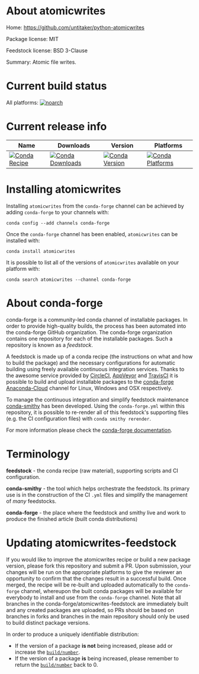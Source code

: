 About atomicwrites
==================

Home: https://github.com/untitaker/python-atomicwrites

Package license: MIT

Feedstock license: BSD 3-Clause

Summary: Atomic file writes.



Current build status
====================

All platforms:
[![noarch](https://img.shields.io/circleci/project/github/conda-forge/atomicwrites-feedstock/master.svg?label=noarch)](https://circleci.com/gh/conda-forge/atomicwrites-feedstock)

Current release info
====================

| Name | Downloads | Version | Platforms |
| --- | --- | --- | --- |
| [![Conda Recipe](https://img.shields.io/badge/recipe-atomicwrites-green.svg)](https://anaconda.org/conda-forge/atomicwrites) | [![Conda Downloads](https://img.shields.io/conda/dn/conda-forge/atomicwrites.svg)](https://anaconda.org/conda-forge/atomicwrites) | [![Conda Version](https://img.shields.io/conda/vn/conda-forge/atomicwrites.svg)](https://anaconda.org/conda-forge/atomicwrites) | [![Conda Platforms](https://img.shields.io/conda/pn/conda-forge/atomicwrites.svg)](https://anaconda.org/conda-forge/atomicwrites) |

Installing atomicwrites
=======================

Installing `atomicwrites` from the `conda-forge` channel can be achieved by adding `conda-forge` to your channels with:

```
conda config --add channels conda-forge
```

Once the `conda-forge` channel has been enabled, `atomicwrites` can be installed with:

```
conda install atomicwrites
```

It is possible to list all of the versions of `atomicwrites` available on your platform with:

```
conda search atomicwrites --channel conda-forge
```


About conda-forge
=================

conda-forge is a community-led conda channel of installable packages.
In order to provide high-quality builds, the process has been automated into the
conda-forge GitHub organization. The conda-forge organization contains one repository
for each of the installable packages. Such a repository is known as a *feedstock*.

A feedstock is made up of a conda recipe (the instructions on what and how to build
the package) and the necessary configurations for automatic building using freely
available continuous integration services. Thanks to the awesome service provided by
[CircleCI](https://circleci.com/), [AppVeyor](http://www.appveyor.com/)
and [TravisCI](https://travis-ci.org/) it is possible to build and upload installable
packages to the [conda-forge](https://anaconda.org/conda-forge)
[Anaconda-Cloud](http://docs.anaconda.org/) channel for Linux, Windows and OSX respectively.

To manage the continuous integration and simplify feedstock maintenance
[conda-smithy](http://github.com/conda-forge/conda-smithy) has been developed.
Using the ``conda-forge.yml`` within this repository, it is possible to re-render all of
this feedstock's supporting files (e.g. the CI configuration files) with ``conda smithy rerender``.

For more information please check the [conda-forge documentation](https://conda-forge.org/docs/).

Terminology
===========

**feedstock** - the conda recipe (raw material), supporting scripts and CI configuration.

**conda-smithy** - the tool which helps orchestrate the feedstock.
                   Its primary use is in the construction of the CI ``.yml`` files
                   and simplify the management of *many* feedstocks.

**conda-forge** - the place where the feedstock and smithy live and work to
                  produce the finished article (built conda distributions)


Updating atomicwrites-feedstock
===============================

If you would like to improve the atomicwrites recipe or build a new
package version, please fork this repository and submit a PR. Upon submission,
your changes will be run on the appropriate platforms to give the reviewer an
opportunity to confirm that the changes result in a successful build. Once
merged, the recipe will be re-built and uploaded automatically to the
`conda-forge` channel, whereupon the built conda packages will be available for
everybody to install and use from the `conda-forge` channel.
Note that all branches in the conda-forge/atomicwrites-feedstock are
immediately built and any created packages are uploaded, so PRs should be based
on branches in forks and branches in the main repository should only be used to
build distinct package versions.

In order to produce a uniquely identifiable distribution:
 * If the version of a package **is not** being increased, please add or increase
   the [``build/number``](http://conda.pydata.org/docs/building/meta-yaml.html#build-number-and-string).
 * If the version of a package **is** being increased, please remember to return
   the [``build/number``](http://conda.pydata.org/docs/building/meta-yaml.html#build-number-and-string)
   back to 0.